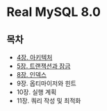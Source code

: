 # Real MySQL 8.0

## 목차
- [4장. 아키텍처](./contents/4장.md)
- [5장. 트랜잭션과 잠금](./contents/5장.md)
- [8장. 인덱스](./contents/8장.md)
- 9장. 옵티마이저와 힌트
- 10장. 실행 계획
- 11장. 쿼리 작성 및 최적화